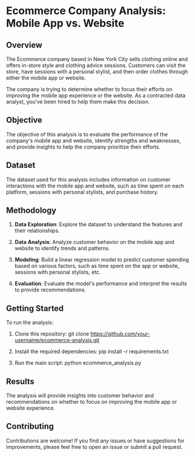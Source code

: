 
# Ecommerce Company Analysis: Mobile App vs. Website

## Overview

The Ecommerce company based in New York City sells clothing online and offers in-store style and clothing advice sessions. Customers can visit the store, have sessions with a personal stylist, and then order clothes through either the mobile app or website.

The company is trying to determine whether to focus their efforts on improving the mobile app experience or the website. As a contracted data analyst, you've been hired to help them make this decision.

## Objective

The objective of this analysis is to evaluate the performance of the company's mobile app and website, identify strengths and weaknesses, and provide insights to help the company prioritize their efforts.

## Dataset

The dataset used for this analysis includes information on customer interactions with the mobile app and website, such as time spent on each platform, sessions with personal stylists, and purchase history.

## Methodology

1. **Data Exploration**: Explore the dataset to understand the features and their relationships.

2. **Data Analysis**: Analyze customer behavior on the mobile app and website to identify trends and patterns.

3. **Modeling**: Build a linear regression model to predict customer spending based on various factors, such as time spent on the app or website, sessions with personal stylists, etc.

4. **Evaluation**: Evaluate the model's performance and interpret the results to provide recommendations.

## Getting Started

To run the analysis:

1. Clone this repository:
   git clone https://github.com/your-username/ecommerce-analysis.git

 
2. Install the required dependencies:
   pip install -r requirements.txt


3. Run the main script:
   python ecommerce_analysis.py


## Results

The analysis will provide insights into customer behavior and recommendations on whether to focus on improving the mobile app or website experience.

## Contributing

Contributions are welcome! If you find any issues or have suggestions for improvements, please feel free to open an issue or submit a pull request.


